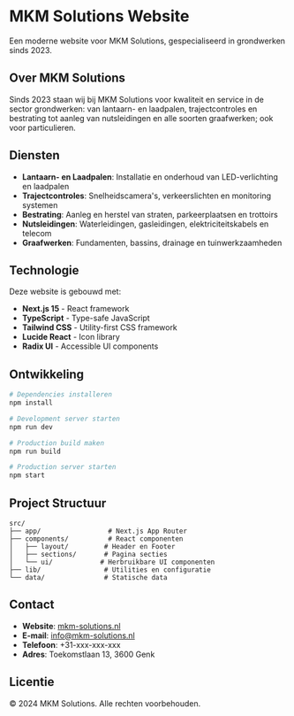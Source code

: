# MKM Solutions Website

Een moderne website voor MKM Solutions, gespecialiseerd in grondwerken sinds 2023.

## Over MKM Solutions

Sinds 2023 staan wij bij MKM Solutions voor kwaliteit en service in de sector grondwerken: van lantaarn- en laadpalen, trajectcontroles en bestrating tot aanleg van nutsleidingen en alle soorten graafwerken; ook voor particulieren.

## Diensten

- **Lantaarn- en Laadpalen**: Installatie en onderhoud van LED-verlichting en laadpalen
- **Trajectcontroles**: Snelheidscamera's, verkeerslichten en monitoring systemen
- **Bestrating**: Aanleg en herstel van straten, parkeerplaatsen en trottoirs
- **Nutsleidingen**: Waterleidingen, gasleidingen, elektriciteitskabels en telecom
- **Graafwerken**: Fundamenten, bassins, drainage en tuinwerkzaamheden

## Technologie

Deze website is gebouwd met:

- **Next.js 15** - React framework
- **TypeScript** - Type-safe JavaScript
- **Tailwind CSS** - Utility-first CSS framework
- **Lucide React** - Icon library
- **Radix UI** - Accessible UI components

## Ontwikkeling

```bash
# Dependencies installeren
npm install

# Development server starten
npm run dev

# Production build maken
npm run build

# Production server starten
npm start
```

## Project Structuur

```
src/
├── app/                 # Next.js App Router
├── components/          # React componenten
│   ├── layout/         # Header en Footer
│   ├── sections/       # Pagina secties
│   └── ui/            # Herbruikbare UI componenten
├── lib/                # Utilities en configuratie
└── data/               # Statische data
```

## Contact

- **Website**: [mkm-solutions.nl](https://mkm-solutions.nl)
- **E-mail**: info@mkm-solutions.nl
- **Telefoon**: +31-xxx-xxx-xxx
- **Adres**: Toekomstlaan 13, 3600 Genk

## Licentie

© 2024 MKM Solutions. Alle rechten voorbehouden.
